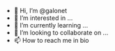 - 👋 Hi, I’m @galonet
- 👀 I’m interested in ...
- 🌱 I’m currently learning ...
- 💞️ I’m looking to collaborate on ...
- 📫 How to reach me in bio

<!---
galonet/galonet is a ✨ special ✨ repository because its `README.md` (this file) appears on your GitHub profile.
You can click the Preview link to take a look at your changes.
--->
